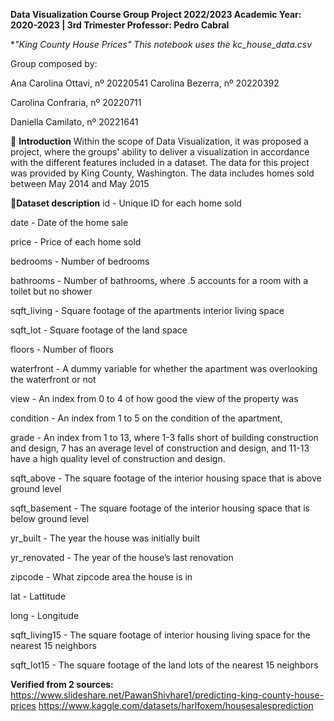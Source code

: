 **Data Visualization Course
Group Project 2022/2023
Academic Year: 2020-2023 | 3rd Trimester
Professor: Pedro Cabral**

**"King County House Prices"
This notebook uses the *kc_house_data.csv**

Group composed by:

Ana Carolina Ottavi, nº 20220541
Carolina Bezerra, nº 20220392

Carolina Confraria, nº 20220711

Daniella Camilato, nº 20221641

📖 **Introduction**
Within the scope of Data Visualization, it was proposed a project, where the groups' ability to deliver a visualization in accordance with the different features included in a dataset. The data for this project was provided by King County, Washington. The data includes homes sold between May 2014 and May 2015

📖**Dataset description**
id - Unique ID for each home sold

date - Date of the home sale

price - Price of each home sold

bedrooms - Number of bedrooms

bathrooms - Number of bathrooms, where .5 accounts for a room with a toilet but no shower

sqft_living - Square footage of the apartments interior living space

sqft_lot - Square footage of the land space

floors - Number of floors

waterfront - A dummy variable for whether the apartment was overlooking the waterfront or not

view - An index from 0 to 4 of how good the view of the property was

condition - An index from 1 to 5 on the condition of the apartment,

grade - An index from 1 to 13, where 1-3 falls short of building construction and design, 7 has an average level of construction and design, and 11-13 have a high quality level of construction and design.

sqft_above - The square footage of the interior housing space that is above ground level

sqft_basement - The square footage of the interior housing space that is below ground level

yr_built - The year the house was initially built

yr_renovated - The year of the house’s last renovation

zipcode - What zipcode area the house is in

lat - Lattitude

long - Longitude

sqft_living15 - The square footage of interior housing living space for the nearest 15 neighbors

sqft_lot15 - The square footage of the land lots of the nearest 15 neighbors

**Verified from 2 sources:**
https://www.slideshare.net/PawanShivhare1/predicting-king-county-house-prices
https://www.kaggle.com/datasets/harlfoxem/housesalesprediction
